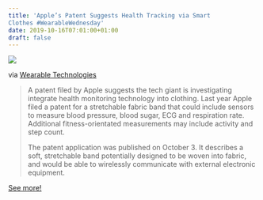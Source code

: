 ```yaml
---
title: 'Apple’s Patent Suggests Health Tracking via Smart
Clothes #WearableWednesday'
date: 2019-10-16T07:01:00+01:00
draft: false
---
```


![](https://cdn-blog.adafruit.com/uploads/2019/10/Apple-patent-smart-clothes-2-600x335.png)

via [Wearable Technologies](https://www.wearable-technologies.com/2019/10/apples-patent-suggests-health-tracking-via-smart-clothes/)

> A patent filed by Apple suggests the tech giant is investigating integrate health monitoring technology into clothing. Last year Apple filed a patent for a stretchable fabric band that could include sensors to measure blood pressure, blood sugar, ECG and respiration rate. Additional fitness-orientated measurements may include activity and step count.
> 
> The patent application was published on October 3. It describes a soft, stretchable band potentially designed to be woven into fabric, and would be able to wirelessly communicate with external electronic equipment.

[See more!](https://www.wearable-technologies.com/2019/10/apples-patent-suggests-health-tracking-via-smart-clothes/)